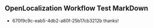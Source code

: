 ## OpenLocalization Workflow Test MarkDown
* 670f9c9c-eab5-4db2-a80f-25b17cb3212b thanks!

<!--HONumber=Sep16_HO1-->


